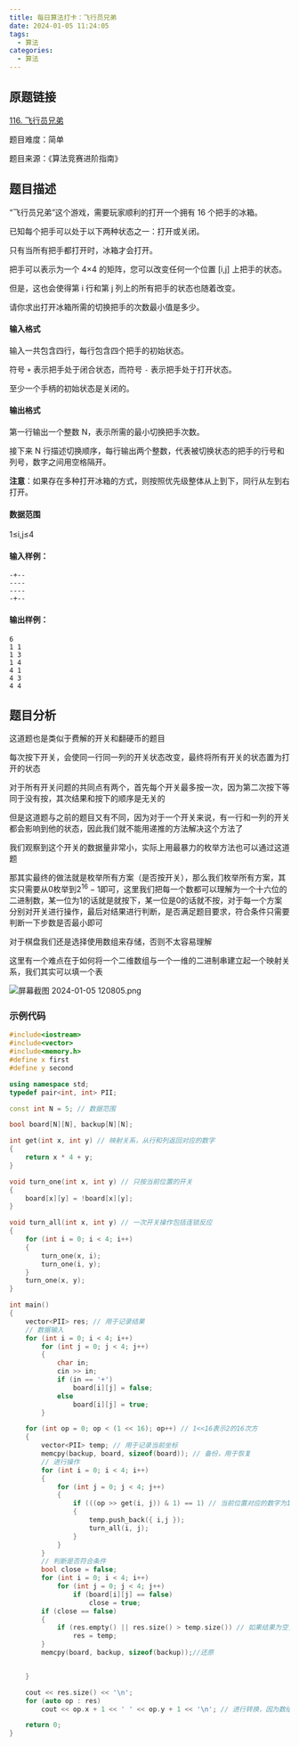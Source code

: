 ```yaml
---
title: 每日算法打卡：飞行员兄弟
date: 2024-01-05 11:24:05
tags:
  - 算法
categories:
  - 算法
---
```


## 原题链接

[116. 飞行员兄弟](https://www.acwing.com/problem/content/118/)

题目难度：简单

题目来源：《算法竞赛进阶指南》

## 题目描述

“飞行员兄弟”这个游戏，需要玩家顺利的打开一个拥有 16 个把手的冰箱。

已知每个把手可以处于以下两种状态之一：打开或关闭。

只有当所有把手都打开时，冰箱才会打开。

把手可以表示为一个 4×4 的矩阵，您可以改变任何一个位置 \[i,j\] 上把手的状态。

但是，这也会使得第 i 行和第 j 列上的所有把手的状态也随着改变。

请你求出打开冰箱所需的切换把手的次数最小值是多少。

#### 输入格式

输入一共包含四行，每行包含四个把手的初始状态。

符号 `+` 表示把手处于闭合状态，而符号 `-` 表示把手处于打开状态。

至少一个手柄的初始状态是关闭的。

#### 输出格式

第一行输出一个整数 N，表示所需的最小切换把手次数。

接下来 N 行描述切换顺序，每行输出两个整数，代表被切换状态的把手的行号和列号，数字之间用空格隔开。

**注意**：如果存在多种打开冰箱的方式，则按照优先级整体从上到下，同行从左到右打开。

#### 数据范围

1≤i,j≤4

#### 输入样例：

```
-+--
----
----
-+-- 
```

#### 输出样例：

```
6
1 1
1 3
1 4
4 1
4 3
4 4 
```

## 题目分析

这道题也是类似于费解的开关和翻硬币的题目

每次按下开关，会使同一行同一列的开关状态改变，最终将所有开关的状态置为打开的状态

对于所有开关问题的共同点有两个，首先每个开关最多按一次，因为第二次按下等同于没有按，其次结果和按下的顺序是无关的

但是这道题与之前的题目又有不同，因为对于一个开关来说，有一行和一列的开关都会影响到他的状态，因此我们就不能用递推的方法解决这个方法了

我们观察到这个开关的数据量非常小，实际上用最暴力的枚举方法也可以通过这道题 

那其实最终的做法就是枚举所有方案（是否按开关），那么我们枚举所有方案，其实只需要从$0$枚举到$2^{16}-1$即可，这里我们把每一个数都可以理解为一个十六位的二进制数，某一位为1的话就是就按下，某一位是0的话就不按，对于每一个方案分别对开关进行操作，最后对结果进行判断，是否满足题目要求，符合条件只需要判断一下步数是否最小即可

对于棋盘我们还是选择使用数组来存储，否则不太容易理解

这里有一个难点在于如何将一个二维数组与一个一维的二进制串建立起一个映射关系，我们其实可以填一个表

![屏幕截图 2024-01-05 120805.png](https://s2.loli.net/2024/01/05/q8OJpilLkmwbc7X.png)

### 示例代码

```cpp
#include<iostream>
#include<vector>
#include<memory.h>
#define x first
#define y second

using namespace std;
typedef pair<int, int> PII;

const int N = 5; // 数据范围

bool board[N][N], backup[N][N];

int get(int x, int y) // 映射关系，从行和列返回对应的数字
{
    return x * 4 + y;
}

void turn_one(int x, int y) // 只按当前位置的开关
{
    board[x][y] = !board[x][y];
}

void turn_all(int x, int y) // 一次开关操作包括连锁反应
{
    for (int i = 0; i < 4; i++)
    {
        turn_one(x, i);
        turn_one(i, y);
    }
    turn_one(x, y);
}

int main()
{
    vector<PII> res; // 用于记录结果
    // 数据输入
    for (int i = 0; i < 4; i++)
        for (int j = 0; j < 4; j++)
        {
            char in;
            cin >> in;
            if (in == '+')
                board[i][j] = false;
            else
                board[i][j] = true;
        }

    for (int op = 0; op < (1 << 16); op++) // 1<<16表示2的16次方
    {
        vector<PII> temp; // 用于记录当前坐标
        memcpy(backup, board, sizeof(board)); // 备份，用于恢复
        // 进行操作
        for (int i = 0; i < 4; i++)
        {
            for (int j = 0; j < 4; j++)
            {
                if (((op >> get(i, j)) & 1) == 1) // 当前位置对应的数字为1，需要注意位运算符号的优先级
                {
                    temp.push_back({ i,j });
                    turn_all(i, j);
                }
            }
        }
        // 判断是否符合条件
        bool close = false;
        for (int i = 0; i < 4; i++)
            for (int j = 0; j < 4; j++)
                if (board[i][j] == false)
                    close = true;
        if (close == false)
        {
            if (res.empty() || res.size() > temp.size()) // 如果结果为空，或者最新方案的步数小于之前记录的结果，则进行覆盖
                res = temp;
        }
        memcpy(board, backup, sizeof(backup));//还原


    }

    cout << res.size() << '\n';
    for (auto op : res)
        cout << op.x + 1 << ' ' << op.y + 1 << '\n'; // 进行转换，因为数组从0开始

    return 0;
}
```


